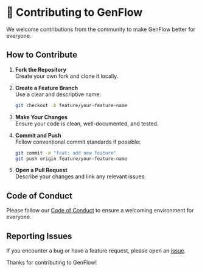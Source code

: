 
# 🤝 Contributing to GenFlow

We welcome contributions from the community to make GenFlow better for everyone.

## How to Contribute

1. **Fork the Repository**  
   Create your own fork and clone it locally.

2. **Create a Feature Branch**  
   Use a clear and descriptive name:
   ```bash
   git checkout -b feature/your-feature-name
   ```

3. **Make Your Changes**  
   Ensure your code is clean, well-documented, and tested.

4. **Commit and Push**  
   Follow conventional commit standards if possible:
   ```bash
   git commit -m "feat: add new feature"
   git push origin feature/your-feature-name
   ```

5. **Open a Pull Request**  
   Describe your changes and link any relevant issues.

## Code of Conduct

Please follow our [Code of Conduct](CODE_OF_CONDUCT.md) to ensure a welcoming environment for everyone.

## Reporting Issues

If you encounter a bug or have a feature request, please open an [issue](https://github.com/yourusername/genflow/issues).

Thanks for contributing to GenFlow!
